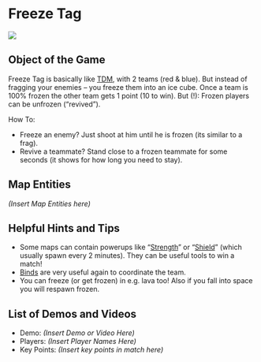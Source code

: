 Freeze Tag
==========

![](http://pics.nexuizninjaz.com/images/gdx5hm4yy93dab41bu.jpg)

Object of the Game
------------------

Freeze Tag is basically like [TDM](Team-Deathmatch), with 2 teams (red & blue). But instead of fragging your enemies – you freeze them into an ice cube. Once a team is 100% frozen the other team gets 1 point (10 to win).
But (!): Frozen players can be unfrozen (“revived”).

How To:

- Freeze an enemy? Just shoot at him until he is frozen (its similar to a frag).
- Revive a teammate? Stand close to a frozen teammate for some seconds (it shows for how long you need to stay).

Map Entities
------------

_(Insert Map Entities here)_

Helpful Hints and Tips
----------------------

- Some maps can contain powerups like “[Strength](Powerups#strength)” or “[Shield](Powerups#shield)” (which usually 
spawn every 2 minutes). They can be useful tools to win a match!
- [Binds](Binds) are very useful again to coordinate the team.
- You can freeze (or get frozen) in e.g. lava too! Also if you fall into space you will respawn frozen.

List of Demos and Videos
------------------------

-   Demo: _(Insert Demo or Video Here)_
-   Players: _(Insert Player Names Here)_
-   Key Points: _(Insert key points in match here)_

